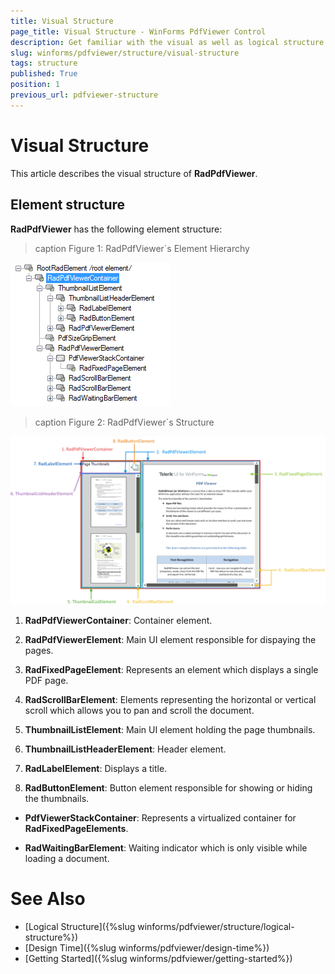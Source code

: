 ```yaml
---
title: Visual Structure
page_title: Visual Structure - WinForms PdfViewer Control
description: Get familiar with the visual as well as logical structure of the WinForms PdfViewer.
slug: winforms/pdfviewer/structure/visual-structure
tags: structure
published: True
position: 1
previous_url: pdfviewer-structure
---
```


# Visual Structure

This article describes the visual structure of __RadPdfViewer__.

## Element structure

__RadPdfViewer__ has the following element structure:

>caption Figure 1: RadPdfViewer`s Element Hierarchy

![pdfviewer structure 001](images/pdfviewer-structure001.png)

>caption Figure 2: RadPdfViewer`s Structure

![pdfviewer structure 002](images/pdfviewer-structure002.png)

1. __RadPdfViewerContainer__: Container element.

1. __RadPdfViewerElement__: Main UI element responsible for dispaying the pages.

1. __RadFixedPageElement__: Represents an element which displays a single PDF page.

1. __RadScrollBarElement__: Elements representing the horizontal or vertical scroll which allows you to pan and scroll the document.

1. __ThumbnailListElement__: Main UI element holding the page thumbnails.

1. __ThumbnailListHeaderElement__: Header element.

1. __RadLabelElement__: Displays a title.

1. __RadButtonElement__: Button element responsible for showing or hiding the thumbnails.

* __PdfViewerStackContainer__: Represents a virtualized container for __RadFixedPageElements__.

* __RadWaitingBarElement__: Waiting indicator which is only visible while loading a document.

# See Also

* [Logical Structure]({%slug winforms/pdfviewer/structure/logical-structure%})
* [Design Time]({%slug winforms/pdfviewer/design-time%})
* [Getting Started]({%slug winforms/pdfviewer/getting-started%})